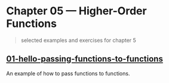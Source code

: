# Chapter 05 &mdash; Higher-Order Functions
> selected examples and exercises for chapter 5

## [01-hello-passing-functions-to-functions](./01-hello-passing-functions-to-functions/)
An example of how to pass functions to functions.


